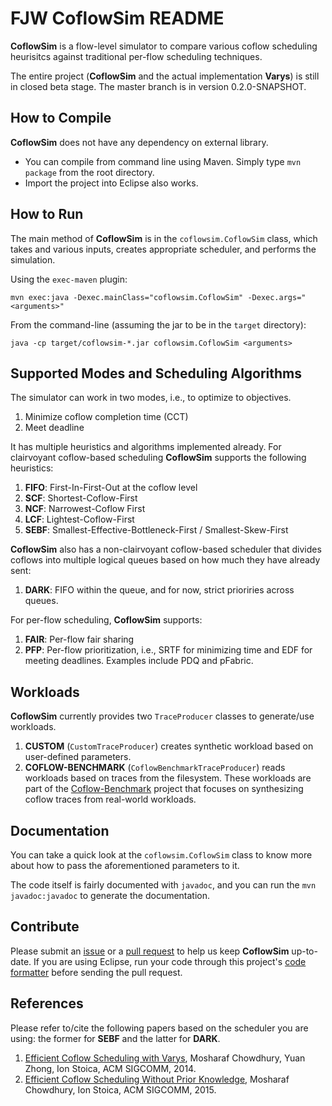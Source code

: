 # FJW CoflowSim README

**CoflowSim** is a flow-level simulator to compare various coflow scheduling heurisitcs against traditional per-flow scheduling techniques. 

The entire project (**CoflowSim** and the actual implementation **Varys**) is still in closed beta stage. The master branch is in version 0.2.0-SNAPSHOT.

## How to Compile
**CoflowSim** does not have any dependency on external library.

* You can compile from command line using Maven. Simply type `mvn package` from the root directory.
* Import the project into Eclipse also works.

## How to Run
The main method of **CoflowSim** is in the `coflowsim.CoflowSim` class, which takes and various inputs, creates appropriate scheduler, and performs the simulation.

Using the `exec-maven` plugin:

```
mvn exec:java -Dexec.mainClass="coflowsim.CoflowSim" -Dexec.args="<arguments>"
```

From the command-line (assuming the jar to be in the `target` directory):

```
java -cp target/coflowsim-*.jar coflowsim.CoflowSim <arguments>
```

## Supported Modes and Scheduling Algorithms
The simulator can work in two modes, i.e., to optimize to objectives.

1. Minimize coflow completion time (CCT)
2. Meet deadline

It has multiple heuristics and algorithms implemented already. 
For clairvoyant coflow-based scheduling **CoflowSim** supports the following heuristics:

1. **FIFO**: First-In-First-Out at the coflow level
2. **SCF**: Shortest-Coflow-First
3. **NCF**: Narrowest-Coflow First
4. **LCF**: Lightest-Coflow-First 
5. **SEBF**: Smallest-Effective-Bottleneck-First / Smallest-Skew-First

**CoflowSim** also has a non-clairvoyant coflow-based scheduler that divides coflows into multiple logical queues based on how much they have already sent:

1. **DARK**: FIFO within the queue, and for now, strict prioriries across queues.

For per-flow scheduling, **CoflowSim** supports:

1. **FAIR**: Per-flow fair sharing
2. **PFP**: Per-flow prioritization, i.e., SRTF for minimizing time and EDF for meeting deadlines. Examples include PDQ and pFabric.

## Workloads
**CoflowSim** currently provides two `TraceProducer` classes to generate/use workloads. 

1. **CUSTOM** (`CustomTraceProducer`) creates synthetic workload based on user-defined parameters.
2. **COFLOW-BENCHMARK** (`CoflowBenchmarkTraceProducer`) reads workloads based on traces from the filesystem. These workloads are part of the <a href="https://github.com/coflow/coflow-benchmark">Coflow-Benchmark</a> project that focuses on synthesizing coflow traces from real-world workloads.

## Documentation
You can take a quick look at the `coflowsim.CoflowSim` class to know more about how to pass the aforementioned parameters to it.

The code itself is fairly documented with `javadoc`, and you can run the `mvn javadoc:javadoc` to generate the documentation.

## Contribute
Please submit an <a href="https://github.com/coflow/coflowsim/issues">issue</a> or a <a href="https://github.com/coflow/coflowsim/pulls">pull request</a> to help us keep **CoflowSim** up-to-date. 
If you are using Eclipse, run your code through this project's <a href="https://github.com/coflow/coflowsim/blob/master/CoflowSim-EclipseFormatter.xml">code formatter</a> before sending the pull request.

## References
Please refer to/cite the following papers based on the scheduler you are using: the former for **SEBF** and the latter for **DARK**.

1. <a href="http://www.mosharaf.com/wp-content/uploads/varys-sigcomm14.pdf">Efficient Coflow Scheduling with Varys</a>, Mosharaf Chowdhury, Yuan Zhong, Ion Stoica, ACM SIGCOMM, 2014.
2. <a href="http://www.mosharaf.com/wp-content/uploads/aalo-sigcomm15.pdf">Efficient Coflow Scheduling Without Prior Knowledge</a>, Mosharaf Chowdhury, Ion Stoica, ACM SIGCOMM, 2015.
